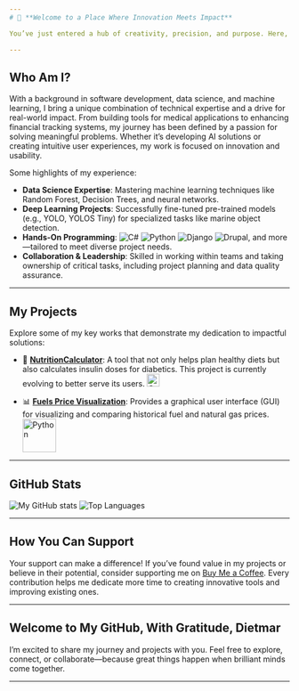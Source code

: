 ```yaml
---
# 🌟 **Welcome to a Place Where Innovation Meets Impact**

You’ve just entered a hub of creativity, precision, and purpose. Here, technology isn’t just code—it’s a tool for making lives better, simpler, and more efficient. If you’re searching for cutting-edge projects, data-driven insights, and a developer who’s equally passionate about growth and excellence, you’ve found the right place.

---
```


## **Who Am I?**

With a background in software development, data science, and machine learning, I bring a unique combination of technical expertise and a drive for real-world impact. From building tools for medical applications to enhancing financial tracking systems, my journey has been defined by a passion for solving meaningful problems. Whether it’s developing AI solutions or creating intuitive user experiences, my work is focused on innovation and usability.

Some highlights of my experience:
- **Data Science Expertise**: Mastering machine learning techniques like Random Forest, Decision Trees, and neural networks.
- **Deep Learning Projects**: Successfully fine-tuned pre-trained models (e.g., YOLO, YOLOS Tiny) for specialized tasks like marine object detection.
- **Hands-On Programming**: ![C#](https://img.shields.io/badge/c%23-%23239120.svg?style=for-the-badge&logo=csharp&logoColor=white) ![Python](https://img.shields.io/badge/python-3670A0?style=for-the-badge&logo=python&logoColor=ffdd54) ![Django](https://img.shields.io/badge/django-%23092E20.svg?style=for-the-badge&logo=django&logoColor=white) ![Drupal](https://img.shields.io/badge/drupal-%230678BE.svg?style=for-the-badge&logo=drupal&logoColor=white), and more—tailored to meet diverse project needs.
- **Collaboration & Leadership**: Skilled in working within teams and taking ownership of critical tasks, including project planning and data quality assurance.

---

## **My Projects**

Explore some of my key works that demonstrate my dedication to impactful solutions:
- 🥗 **[NutritionCalculator](https://github.com/whellcome/NutritionCalculator)**: A tool that not only helps plan healthy diets but also calculates insulin doses for diabetics. This project is currently evolving to better serve its users. <img src="https://img.shields.io/badge/c%23-%23239120.svg?style=for-the-badge&logo=csharp&logoColor=white" alt="C#" width="23">

- 📊 **[Fuels Price Visualization](https://github.com/whellcome/all_fuels_viz)**: Provides a graphical user interface (GUI) for visualizing and comparing historical fuel and natural gas prices. <img src="https://img.shields.io/badge/python-3670A0?style=for-the-badge&logo=python&logoColor=ffdd54" alt="Python" width="60">
<!-- This is hidden: - 🚤 **[Marine Object Detection](https://github.com/username/MarineDetection)**: A deep learning project that leverages YOLO models to support rescue operations at sea. -->

---

## **GitHub Stats**

![My GitHub stats](http://github-profile-summary-cards.vercel.app/api/cards/profile-details?username=whellcome&theme=tokyonight) ![Top Languages](https://github-readme-stats.vercel.app/api/top-langs/?username=whellcome&theme=tokyonight&custom_title=Languages%20I%20use) 

---

## **How You Can Support**

Your support can make a difference! If you’ve found value in my projects or believe in their potential, consider supporting me on [Buy Me a Coffee](https://www.buymeacoffee.com/whellcome). Every contribution helps me dedicate more time to creating innovative tools and improving existing ones.

---

## **Welcome to My GitHub, With Gratitude, Dietmar**

I’m excited to share my journey and projects with you. Feel free to explore, connect, or collaborate—because great things happen when brilliant minds come together.

---


<!--
**whellcome/whellcome** is a ✨ _special_ ✨ repository because its `README.md` (this file) appears on your GitHub profile.

Here are some ideas to get you started:

- 🔭 I’m currently working on ...
- 🌱 I’m currently learning ...
- 👯 I’m looking to collaborate on ...
- 🤔 I’m looking for help with ...
- 💬 Ask me about ...
- 📫 How to reach me: ...
- 😄 Pronouns: ...
- ⚡ Fun fact: ...
-->
